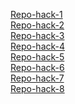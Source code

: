 [Repo-hack-1](https://github.com/JulioGav/git_h_1)
<br>
[Repo-hack-2](https://github.com/JulioGav/git_h_2)
<br>
[Repo-hack-3](https://github.com/JulioGav/git_h_3)
<br>
[Repo-hack-4](https://github.com/JulioGav/git_h_4)
<br>
[Repo-hack-5](https://github.com/JulioGav/git_h_5)
<br>
[Repo-hack-6](https://github.com/JulioGav/git_h_6)
<br>
[Repo-hack-7](https://github.com/JulioGav/git_h_7)
<br>
[Repo-hack-8](https://github.com/JulioGav/git_h_8)
